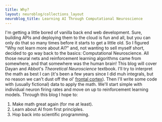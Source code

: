 ```yaml
---
title: Why? 
layout: neuroblog/collections_layout
neuroblog_title: Learning AI Through Computational Neuroscience
---
```


I'm getting a little bored of vanilla back end web development. Sure, building APIs and deploying them to the cloud is fun and all, but you can only do that so many times before it starts to get a little old. So I figured "Why not learn more about AI?" and, not wanting to sell myself short, decided to go way back to the basics: Computational Neuroscience. All those neural nets and reinforcement learning algorithms came from somewhere, and that somewhere was the human brain! This blog will cover Dayan and Abbot's _Theoretical Neuroscience_ textbook. I'll try to interpret the math as best I can (it's been a few years since I did muh integrals, but no reason we can't dust off the ol' [frontal cortex](https://www.sciencedirect.com/science/article/pii/S1878929317300105)). Then I'll write some code with (usually fictional) data to apply the math. We'll start simple with individual neuron firing rates and move on up to reinforcement learning models. Through this blog I hope to:
1. Make math great again (for me at least).
2. Learn about AI from first principles.
3. Hop back into scientific programming.
